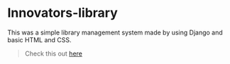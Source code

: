 # Innovators-library

This was a simple library management system made by using Django and basic HTML and CSS.
>Check this out <a href="https://innovators-library.herokuapp.com/" target="_blank">here</a>
